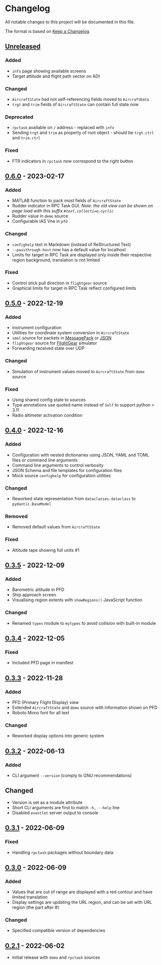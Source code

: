 # Changelog

All notable changes to this project will be documented in this file.

The format is based on [Keep a Changelog](https://keepachangelog.com/en/1.0.0/).

## [Unreleased]

### Added

- `info` page showing available screens
- Target attitude and flight path vector on ADI

### Changed

- `AircraftState` had not self-referencing fields moved to `AircraftData`
- `trgt` and `trim` fields of `AircraftState` can contain full state now

### Deprecated

- `rpctask` available on `/` address - replaced with `info`
- Sending `trgt` and `trim` as property of root object - should be `trgt.ctrl` and `trim.ctrl`

### Fixed

- FTR indicators in `rpctask` now correspond to the right button

## [0.6.0] - 2023-02-17

### Added

- MATLAB function to pack most fields of `AircraftState`
- Rudder indicator in RPC Task GUI. _Note: the old view can be shown on page load with this suffix `#text,collective,cyclic`_
- Rudder value in `demo` source
- Configurable IAS Vne in `pfd`

### Changed

- `confighelp` text in Markdown (instead of ReStructured Text)
- `--passthrough-host` now has a default value for localhost
- Limits for target in RPC Task are displayed only inside their respective region background, translation is not limited

### Fixed

- Control stick pull direction in `flightgear` source
- Graphical limits for target in RPC Task reflect configured limits

## [0.5.0] - 2022-12-19

### Added

- Instrument configuration
- Utilities for coordinate system conversion in `AircraftState`
- `smol` source for packets in [MessagePack](https://msgpack.org/) or [JSON](https://www.json.org/)
- `flightgear` source for [FlightGear](https://www.flightgear.org/) simulator
- Forwarding received state over UDP

### Changed

- Simulation of instrument values moved to `AircraftState` from `demo` source

### Fixed

- Using shared config state to sources
- Type annotations use quoted name instead of `Self` to support python < 3.11
- Radio altimeter activation condition

## [0.4.0] - 2022-12-16

### Added

- Configuration with nested dictionaries using JSON, YAML and TOML files or command line arguments
- Command line arguments to control verbosity
- JSON Schema and file templates for configuration files
- Mock source `confighelp` for configuration utilities

### Changed

- Reworked state representation from `dataclasses.dataclass` to `pydantic.BaseModel`

### Removed

- Removed default values from `AircraftState`

### Fixed

- Altitude tape showing full units #1

## [0.3.5] - 2022-12-09

### Added

- Barometric altitude in PFD
- Ship approach screen
- Visualising region extents with `showRegions()` JavaScript function

### Changed

- Renamed `types` module to `mytypes` to avoid collision with built-in module

## [0.3.4] - 2022-12-05

### Fixed

- Included PFD page in manifest

## [0.3.3] - 2022-11-28

### Added

- PFD (Primary Flight Display) view
- Extended `AircraftState` and `demo` source with information shown on PFD
- Roboto Mono font for all text

### Changed

- Reworked display options into generic system

## [0.3.2] - 2022-06-13

### Added

- CLI argument `--version` (comply to GNU recommendations)

## Changed

- Version is set as a module attribute
- Short CLI arguments are first to match `-h, --help` line
- Disabled `eventlet` server output to console

## [0.3.1] - 2022-06-09

### Fixed

- Handling `rpctask` packages without boundary data

## [0.3.0] - 2022-06-09

### Added

- Values that are out of range are displayed with a red contour and have limited translation
- Display settings are updating the URL region, and can be set with URL region (the part after #)

### Changed

- Specified compatible version of dependencies

## [0.2.1] - 2022-06-02

- Initial release with `demo` and `rpctask` sources

<!-- prettier-ignore -->
[Unreleased]: https://gitlab.com/Maarrk/lidia/-/compare/v0.6.0...dev
[0.6.0]: https://gitlab.com/Maarrk/lidia/-/compare/v0.5.0...v0.6.0
[0.5.0]: https://gitlab.com/Maarrk/lidia/-/compare/v0.4.0...v0.5.0
[0.4.0]: https://gitlab.com/Maarrk/lidia/-/compare/v0.3.5...v0.4.0
[0.3.5]: https://gitlab.com/Maarrk/lidia/-/compare/v0.3.4...v0.3.5
[0.3.4]: https://gitlab.com/Maarrk/lidia/-/compare/v0.3.3...v0.3.4
[0.3.3]: https://gitlab.com/Maarrk/lidia/-/compare/v0.3.2...v0.3.3
[0.3.2]: https://gitlab.com/Maarrk/lidia/-/compare/v0.3.1...v0.3.2
[0.3.1]: https://gitlab.com/Maarrk/lidia/-/compare/v0.3.0...v0.3.1
[0.3.0]: https://gitlab.com/Maarrk/lidia/-/compare/v0.2.1...v0.3.0
[0.2.1]: https://gitlab.com/Maarrk/lidia/-/tree/v0.2.1

